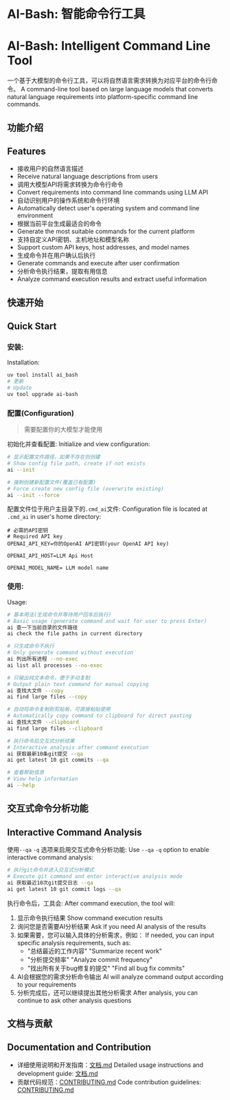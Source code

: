 # AI-Bash: 智能命令行工具
# AI-Bash: Intelligent Command Line Tool

一个基于大模型的命令行工具，可以将自然语言需求转换为对应平台的命令行命令。
A command-line tool based on large language models that converts natural language requirements into platform-specific command line commands.

## 功能介绍
## Features

- 接收用户的自然语言描述
- Receive natural language descriptions from users
- 调用大模型API将需求转换为命令行命令
- Convert requirements into command line commands using LLM API
- 自动识别用户的操作系统和命令行环境
- Automatically detect user's operating system and command line environment
- 根据当前平台生成最适合的命令
- Generate the most suitable commands for the current platform
- 支持自定义API密钥、主机地址和模型名称
- Support custom API keys, host addresses, and model names
- 生成命令并在用户确认后执行
- Generate commands and execute after user confirmation
- 分析命令执行结果，提取有用信息
- Analyze command execution results and extract useful information

## 快速开始
## Quick Start

### 安装:
Installation:
```bash
uv tool install ai_bash
# 更新
# Update
uv tool upgrade ai-bash

```
### 配置(Configuration)
> 需要配置你的大模型才能使用

初始化并查看配置:
Initialize and view configuration:
```bash
# 显示配置文件路径，如果不存在则创建
# Show config file path, create if not exists
ai --init

# 强制创建新配置文件(覆盖已有配置)
# Force create new config file (overwrite existing)
ai --init --force
```

配置文件位于用户主目录下的`.cmd_ai`文件:
Configuration file is located at `.cmd_ai` in user's home directory:
```
# 必需的API密钥
# Required API key
OPENAI_API_KEY=你的OpenAI API密钥(your OpenAI API key)

OPENAI_API_HOST=LLM Api Host

OPENAI_MODEL_NAME= LLM model name

```

### 使用:
Usage:
```bash
# 基本用法(生成命令并等待用户回车后执行)
# Basic usage (generate command and wait for user to press Enter)
ai 查一下当前目录的文件路径
ai check the file paths in current directory

# 只生成命令不执行
# Only generate command without execution
ai 列出所有进程 --no-exec
ai list all processes --no-exec

# 只输出纯文本命令，便于手动复制
# Output plain text command for manual copying
ai 查找大文件 --copy
ai find large files --copy

# 自动将命令复制到剪贴板，可直接粘贴使用
# Automatically copy command to clipboard for direct pasting
ai 查找大文件 --clipboard
ai find large files --clipboard

# 执行命令后交互式分析结果
# Interactive analysis after command execution
ai 获取最新10条git提交 --qa
ai get latest 10 git commits --qa

# 查看帮助信息
# View help information
ai --help
```

## 交互式命令分析功能
## Interactive Command Analysis

使用`--qa` `-q` 选项来启用交互式命令分析功能:
Use `--qa` `-q` option to enable interactive command analysis:

```bash
# 执行git命令并进入交互式分析模式
# Execute git command and enter interactive analysis mode
ai 获取最近10次git提交日志 --qa
ai get latest 10 git commit logs --qa
```

执行命令后，工具会:
After command execution, the tool will:
1. 显示命令执行结果
   Show command execution results
2. 询问您是否需要AI分析结果
   Ask if you need AI analysis of the results
3. 如果需要，您可以输入具体的分析需求，例如：
   If needed, you can input specific analysis requirements, such as:
   - "总结最近的工作内容"
     "Summarize recent work"
   - "分析提交频率"
     "Analyze commit frequency"
   - "找出所有关于bug修复的提交"
     "Find all bug fix commits"
4. AI会根据您的需求分析命令输出
   AI will analyze command output according to your requirements
5. 分析完成后，还可以继续提出其他分析需求
   After analysis, you can continue to ask other analysis questions

## 文档与贡献
## Documentation and Contribution

- 详细使用说明和开发指南：[文档.md](文档.md)
  Detailed usage instructions and development guide: [文档.md](文档.md)
- 贡献代码规范：[CONTRIBUTING.md](CONTRIBUTING.md)
  Code contribution guidelines: [CONTRIBUTING.md](CONTRIBUTING.md) 
